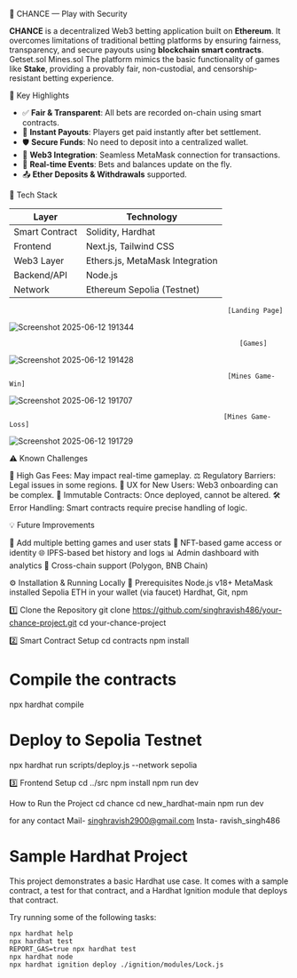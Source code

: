 🎰 CHANCE — Play with Security

**CHANCE** is a decentralized Web3 betting application built on **Ethereum**. It overcomes limitations of traditional betting platforms by ensuring fairness, transparency, and secure payouts using **blockchain smart contracts**.
Getset.sol
Mines.sol
The platform mimics the basic functionality of games like **Stake**, providing a provably fair, non-custodial, and censorship-resistant betting experience.

🎯 Key Highlights

- ✅ **Fair & Transparent**: All bets are recorded on-chain using smart contracts.
- 💸 **Instant Payouts**: Players get paid instantly after bet settlement.
- 🛡️ **Secure Funds**: No need to deposit into a centralized wallet.
- 🔗 **Web3 Integration**: Seamless MetaMask connection for transactions.
- 💬 **Real-time Events**: Bets and balances update on the fly.
- 📤 **Ether Deposits & Withdrawals** supported.

🔧 Tech Stack

| Layer       | Technology                        |
|-------------|------------------------------------|
| Smart Contract | Solidity, Hardhat               |
| Frontend    | Next.js, Tailwind CSS              |
| Web3 Layer  | Ethers.js, MetaMask Integration    |
| Backend/API | Node.js                            |
| Network     | Ethereum Sepolia (Testnet)         |


                                                           [Landing Page]

![Screenshot 2025-06-12 191344](https://github.com/user-attachments/assets/93b75cd9-e1b1-4d18-9ecb-75c00384ce51)

                                                              [Games]
                                                            
![Screenshot 2025-06-12 191428](https://github.com/user-attachments/assets/a04bc99c-53c1-4623-bfe1-933affe77510)

                                                           [Mines Game-Win]

![Screenshot 2025-06-12 191707](https://github.com/user-attachments/assets/dcedbf05-dac6-4ec5-b8d0-b564f8fcf45e)

                                                          [Mines Game-Loss]
                                                          
![Screenshot 2025-06-12 191729](https://github.com/user-attachments/assets/e5e1e80d-b833-4c02-9d16-86a614aa673e)


⚠️ Known Challenges

🧾 High Gas Fees: May impact real-time gameplay.
⚖️ Regulatory Barriers: Legal issues in some regions.
🔄 UX for New Users: Web3 onboarding can be complex.
🧱 Immutable Contracts: Once deployed, cannot be altered.
🛠️ Error Handling: Smart contracts require precise handling of logic.

💡 Future Improvements

🎲 Add multiple betting games and user stats
🔐 NFT-based game access or identity
🌐 IPFS-based bet history and logs
📊 Admin dashboard with analytics
🔁 Cross-chain support (Polygon, BNB Chain)


⚙️ Installation & Running Locally
🧬 Prerequisites
Node.js v18+
MetaMask installed
Sepolia ETH in your wallet (via faucet)
Hardhat, Git, npm

1️⃣ Clone the Repository
git clone https://github.com/singhravish486/your-chance-project.git
cd your-chance-project

2️⃣ Smart Contract Setup
cd contracts
npm install

# Compile the contracts
npx hardhat compile

# Deploy to Sepolia Testnet
npx hardhat run scripts/deploy.js --network sepolia

3️⃣ Frontend Setup
cd ../src
npm install
npm run dev

How to Run the Project
cd chance
cd new_hardhat-main
npm run dev



for any contact
Mail- singhravish2900@gmail.com
Insta- ravish_singh486













































# Sample Hardhat Project

This project demonstrates a basic Hardhat use case. It comes with a sample contract, a test for that contract, and a Hardhat Ignition module that deploys that contract.

Try running some of the following tasks:

```shell
npx hardhat help
npx hardhat test
REPORT_GAS=true npx hardhat test
npx hardhat node
npx hardhat ignition deploy ./ignition/modules/Lock.js
```

